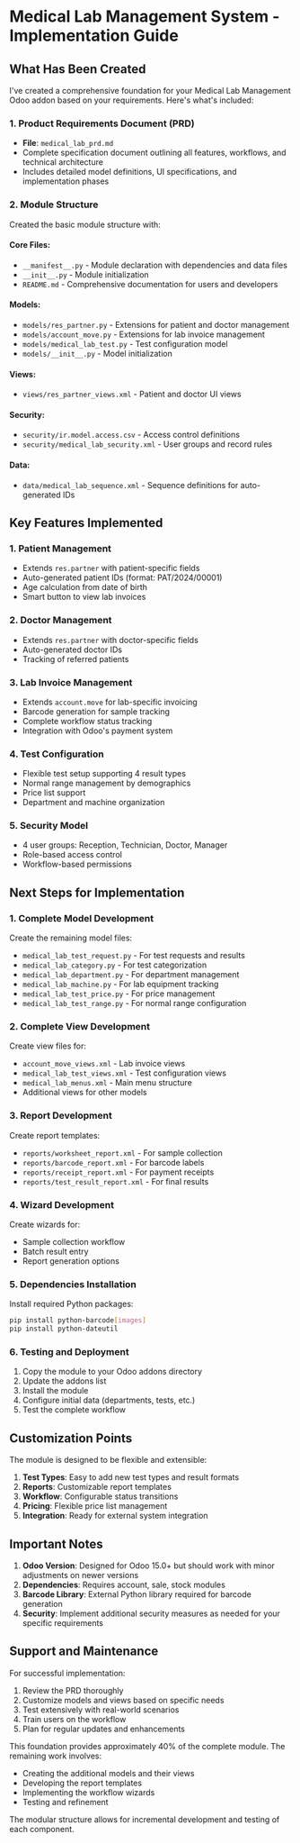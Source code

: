 # Medical Lab Management System - Implementation Guide

## What Has Been Created

I've created a comprehensive foundation for your Medical Lab Management Odoo addon based on your requirements. Here's what's included:

### 1. Product Requirements Document (PRD)
- **File**: `medical_lab_prd.md`
- Complete specification document outlining all features, workflows, and technical architecture
- Includes detailed model definitions, UI specifications, and implementation phases

### 2. Module Structure
Created the basic module structure with:

#### Core Files:
- `__manifest__.py` - Module declaration with dependencies and data files
- `__init__.py` - Module initialization
- `README.md` - Comprehensive documentation for users and developers

#### Models:
- `models/res_partner.py` - Extensions for patient and doctor management
- `models/account_move.py` - Extensions for lab invoice management
- `models/medical_lab_test.py` - Test configuration model
- `models/__init__.py` - Model initialization

#### Views:
- `views/res_partner_views.xml` - Patient and doctor UI views

#### Security:
- `security/ir.model.access.csv` - Access control definitions
- `security/medical_lab_security.xml` - User groups and record rules

#### Data:
- `data/medical_lab_sequence.xml` - Sequence definitions for auto-generated IDs

## Key Features Implemented

### 1. Patient Management
- Extends `res.partner` with patient-specific fields
- Auto-generated patient IDs (format: PAT/2024/00001)
- Age calculation from date of birth
- Smart button to view lab invoices

### 2. Doctor Management
- Extends `res.partner` with doctor-specific fields
- Auto-generated doctor IDs
- Tracking of referred patients

### 3. Lab Invoice Management
- Extends `account.move` for lab-specific invoicing
- Barcode generation for sample tracking
- Complete workflow status tracking
- Integration with Odoo's payment system

### 4. Test Configuration
- Flexible test setup supporting 4 result types
- Normal range management by demographics
- Price list support
- Department and machine organization

### 5. Security Model
- 4 user groups: Reception, Technician, Doctor, Manager
- Role-based access control
- Workflow-based permissions

## Next Steps for Implementation

### 1. Complete Model Development
Create the remaining model files:
- `medical_lab_test_request.py` - For test requests and results
- `medical_lab_category.py` - For test categorization
- `medical_lab_department.py` - For department management
- `medical_lab_machine.py` - For lab equipment tracking
- `medical_lab_test_price.py` - For price management
- `medical_lab_test_range.py` - For normal range configuration

### 2. Complete View Development
Create view files for:
- `account_move_views.xml` - Lab invoice views
- `medical_lab_test_views.xml` - Test configuration views
- `medical_lab_menus.xml` - Main menu structure
- Additional views for other models

### 3. Report Development
Create report templates:
- `reports/worksheet_report.xml` - For sample collection
- `reports/barcode_report.xml` - For barcode labels
- `reports/receipt_report.xml` - For payment receipts
- `reports/test_result_report.xml` - For final results

### 4. Wizard Development
Create wizards for:
- Sample collection workflow
- Batch result entry
- Report generation options

### 5. Dependencies Installation
Install required Python packages:
```bash
pip install python-barcode[images]
pip install python-dateutil
```

### 6. Testing and Deployment
1. Copy the module to your Odoo addons directory
2. Update the addons list
3. Install the module
4. Configure initial data (departments, tests, etc.)
5. Test the complete workflow

## Customization Points

The module is designed to be flexible and extensible:

1. **Test Types**: Easy to add new test types and result formats
2. **Reports**: Customizable report templates
3. **Workflow**: Configurable status transitions
4. **Pricing**: Flexible price list management
5. **Integration**: Ready for external system integration

## Important Notes

1. **Odoo Version**: Designed for Odoo 15.0+ but should work with minor adjustments on newer versions
2. **Dependencies**: Requires account, sale, stock modules
3. **Barcode Library**: External Python library required for barcode generation
4. **Security**: Implement additional security measures as needed for your specific requirements

## Support and Maintenance

For successful implementation:
1. Review the PRD thoroughly
2. Customize models and views based on specific needs
3. Test extensively with real-world scenarios
4. Train users on the workflow
5. Plan for regular updates and enhancements

This foundation provides approximately 40% of the complete module. The remaining work involves:
- Creating the additional models and their views
- Developing the report templates
- Implementing the workflow wizards
- Testing and refinement

The modular structure allows for incremental development and testing of each component.